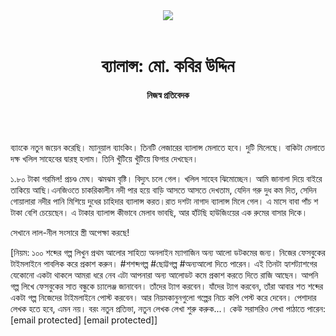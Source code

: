 <div align=center>
<img src=https://images.prothomalo.com/prothomalo-bangla/2021-01/1d75151c-eff9-4e9f-ac28-aebc4618d00f/palo_bangla_og.png />
<br><br>
<h1>ব্যালান্স: মো. কবির উদ্দিন</h1>
<h4>নিজস্ব প্রতিবেদক</h4>
<br><br>
</div>

ব্যাংকে নতুন জয়েন করেছি। ম্যানুয়াল ব্যাংকিং। তিনটি লেজারের ব্যালান্স মেলাতে হবে। দুটি মিলেছে। বাকিটা মেলাতে দক্ষ খলিল সাহেবের দ্বারস্থ হলাম। তিনি খুঁটিয়ে খুঁটিয়ে ফিগার দেখছেন।

১.৮০ টাকা গরমিল! প্রচণ্ড মেঘ। ঝমঝম বৃষ্টি। বিদ্যুৎ চলে গেল। খলিল সাহেব ঝিমোচ্ছেন। আমি জানালা দিয়ে বাইরে তাকিয়ে আছি।এনজিওতে চাকরিকালীন নদী পার হয়ে বাড়ি আসতে আসতে দেখতাম, যেদিন গরু দুধ কম দিত, সেদিন গোয়ালারা নদীর পানি মিশিয়ে দুধের চাহিদার ব্যালান্স করত।রাত দশটা নাগাদ ব্যালান্স মিলে গেল। এ মাসে বাবা পাঁচ শ টাকা বেশি চেয়েছেন। এ টাকার ব্যালান্স কীভাবে মেলাব ভাবছি, আর হাঁটছি হাউজিংয়ের এক রুমের বাসার দিকে।

সেখানে লাল-নীল সংসারে স্ত্রী অপেক্ষা করছে!

[নিয়ম: ১০০ শব্দের গল্প লিখুন প্রথম আলোর সাহিত্য অনলাইন ম্যাগাজিন অন্য আলো ডটকমের জন্য। নিজের ফেসবুকের টাইমলাইনে পাবলিক করে প্রকাশ করুন। #শশব্দগল্প #ছোট্টগল্প #অন্যআলো দিতে পারেন। এই তিনটা হ্যাশট্যাশগের যেকোনো একটা থাকলে আমরা ধরে নেব এটা আপনারা অন্য আলোডট কমে প্রকাশ করতে দিতে রাজি আছেন। আপনি গল্প লিখে ফেসবুকের সাত বন্ধুকে চ্যালেঞ্জ জানাবেন। তাঁদের ট্যাগ করবেন। যাঁদের ট্যাগ করবেন, তাঁরা আবার শত শব্দের একটা গল্প নিজেদের টাইমলাইনে পোস্ট করবেন। আর নিয়মকানুনগুলো গল্পের নিচে কপি পেস্ট করে দেবেন। পেশাদার লেখক হতে হবে, এমন নয়। বরং নতুন প্রতিভা, নতুন লেখক লেখা শুরু করুক...। কেউ সরাসরিও লেখা পাঠাতে পারেন: [email protected] [email protected]]
